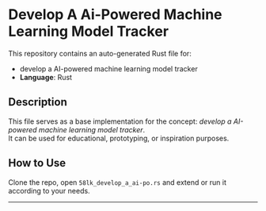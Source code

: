 # Develop A Ai-Powered Machine Learning Model Tracker

This repository contains an auto-generated Rust file for:

- develop a AI-powered machine learning model tracker
- **Language**: Rust

## Description

This file serves as a base implementation for the concept: *develop a AI-powered machine learning model tracker*.  
It can be used for educational, prototyping, or inspiration purposes.

## How to Use

Clone the repo, open `58lk_develop_a_ai-po.rs` and extend or run it according to your needs.

---


